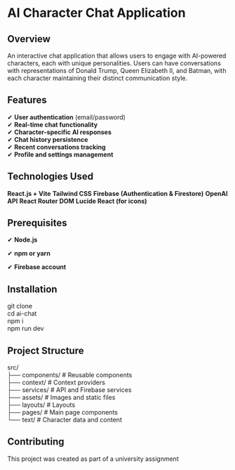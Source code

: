 # AI Character Chat Application 
## Overview
An interactive chat application that allows users to engage with AI-powered characters, each with unique personalities. 
Users can have conversations with representations of Donald Trump, Queen Elizabeth II, and Batman, with each character maintaining their distinct communication style.
## Features
✔ **User authentication** (email/password)  
✔ **Real-time chat functionality**  
✔ **Character-specific AI responses**  
✔ **Chat history persistence**  
✔ **Recent conversations tracking**  
✔ **Profile and settings management**  

## Technologies Used

**React.js + Vite** 
**Tailwind CSS** 
**Firebase (Authentication & Firestore)** 
**OpenAI API** 
**React Router DOM** 
**Lucide React (for icons)** 

## Prerequisites
✔ **Node.js** 

✔ **npm or yarn** 

✔ **Firebase account** 

## Installation
git clone<br>
cd ai-chat<br>
npm i<br>
npm run dev<br>

## Project Structure
src/<br>
├── components/         # Reusable components<br>
├── context/           # Context providers<br>
├── services/          # API and Firebase services<br>
├── assets/           # Images and static files<br>
├── layouts/           # Layouts<br>
├── pages/            # Main page components<br>
└── text/             # Character data and content<br>


## Contributing
This project was created as part of a university assignment
